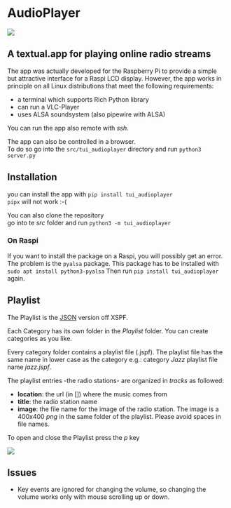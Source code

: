 # AudioPlayer
![](res/audioplayer.png)

## A textual.app for playing online radio streams
The app was actually developed for the Raspberry Pi to provide a simple but attractive interface for a Raspi LCD display.
However, the app works in principle on all Linux distributions that meet the following requirements:

* a terminal which supports Rich Python library
* can run a VLC-Player
* uses ALSA soundsystem (also pipewire with ALSA)

You can run the app also remote with *ssh*.

The app can also be controlled in a browser.  
To do so go into the `src/tui_audioplayer` directory and run `python3 server.py`

## Installation
you can install the app with ```pip install tui_audioplayer```  
`pipx` will not work :-(

You can also clone the repository  
go into te *src* folder and run ```python3 -m tui_audioplayer```

### On Raspi
If you want to install the package on a Raspi, you will possibly get an error.
The problem is the `pyalsa` package. This package has to be installed with `sudo apt install python3-pyalsa`
Then run `pip install tui_audioplayer` again.

## Playlist
The Playlist is the [JSON](https://www.xspf.org/jspf) version off XSPF. 

Each Category has its own folder in the *Playlist* folder.
You can create categories as you like.

Every category folder contains a playlist file (.jspf). The playlist file has the same name in lower case as the category e.g.:
category *Jazz* playlist file name *jazz.jspf*.

The playlist entries -the radio stations- are organized in *tracks* as followed:

* **location**: the url (in []) where the music comes from
* **title**: the radio station name
* **image**: the file name for the image of the radio station. The image is a 400x400 *png* in the same folder of the playlist. Please avoid spaces in file names.
 
To open and close the Playlist press the *p* key

![](res/playlist.png)

## Issues
* Key events are ignored for changing the volume, so changing the volume works only with mouse scrolling up or down.